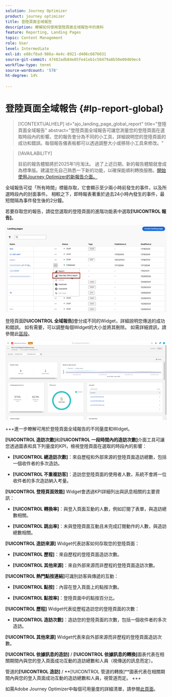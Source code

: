 ```yaml
---
solution: Journey Optimizer
product: journey optimizer
title: 登陸頁面全域報告
description: 瞭解如何使用登陸頁面全域報告中的資料
feature: Reporting, Landing Pages
topic: Content Management
role: User
level: Intermediate
exl-id: e88cf8ad-986a-4e4c-8921-d406c6876031
source-git-commit: 47482adb84e05fe41eb1c50479a8b50e00469ec4
workflow-type: tm+mt
source-wordcount: '578'
ht-degree: 14%

---
```


# 登陸頁面全域報告 {#lp-report-global}

>[!CONTEXTUALHELP]
>id="ajo_landing_page_global_report"
>title="登陸頁面全域報告"
>abstract="登陸頁面全域報告可讓您測量您的登陸頁面在選取時段內的影響。您的報告會分為不同的小工具，詳細說明您的登陸頁面的成功和錯誤。每個報告儀表板都可以透過調整大小或移除小工具來修改。"

>[!AVAILABILITY]
>
>目前的報告體驗將於2025年1月淘汰。 過了上述日期，新的報告體驗就會成為標準版。建議您先自己熟悉一下新的功能，以確保能順利轉換服務。[開始使用Journey Optimizer的新報告介面。](report-gs-cja.md)

全域報告可從「所有時間」標籤存取，它會顯示至少兩小時前發生的事件，以及所選時段內的封面事件。 相較之下，即時報表著重於過去24小時內發生的事件，最短間隔為事件發生後的2分鐘。

若要存取您的報告，請從您選取的登陸頁面的進階功能表中選取&#x200B;**[!UICONTROL 報告]**。

![](assets/landing_page_report.png)

登陸頁面&#x200B;**[!UICONTROL 全域報告]**&#x200B;會分成不同的Widget，詳細說明您傳送的成功和錯誤。 如有需要，可以調整每個Widget的大小並將其刪除。 如需詳細資訊，請參閱此[區段](global-report.md)。

![](assets/landing_page_global.png)

+++進一步瞭解可用於登陸頁面全域報告的不同量度和Widget。

**[!UICONTROL 造訪次數]**&#x200B;和&#x200B;**[!UICONTROL 一段時間內的造訪次數]**&#x200B;介面工具可讓您透過圖表和具下列量度的KPI，檢視登陸頁面在選取的時段內的影響：

* **[!UICONTROL 總造訪次數]**：來自歷程和外部來源的登陸頁面造訪總數，包括一個收件者的多次造訪。

* **[!UICONTROL 不重複訪客]**：造訪您登陸頁面的使用者人數，系統不會將一位收件者的多次造訪納入考量。

**[!UICONTROL 登陸頁面效能]** Widget會透過KPI詳細列出與訊息相關的主要資訊：

* **[!UICONTROL 轉換率]**：與登入頁面互動的人數，例如訂閱了表單，與造訪總數相關。

* **[!UICONTROL 跳出率]**：未與登陸頁面互動且未完成訂閱動作的人數，與造訪總數相關。

**[!UICONTROL 造訪來源]** Widget代表訪客如何存取您的登陸頁面：

* **[!UICONTROL 歷程]**：來自歷程的登陸頁面造訪次數。

* **[!UICONTROL 其他來源]**：來自外部來源而非歷程的登陸頁面造訪次數。

**[!UICONTROL 熱門點按連結]**&#x200B;可識別訪客與傳遞的互動：

* **[!UICONTROL 點按]**：內容在登入頁面上的點按次數。

* **[!UICONTROL 點按率]**：登陸頁面中的點按百分比。

**[!UICONTROL 歷程]** Widget代表從歷程造訪您的登陸頁面的次數：

* **[!UICONTROL 造訪次數]**：造訪您的登陸頁面的次數，包括一個收件者的多次造訪。

**[!UICONTROL 其他來源]** Widget代表來自外部來源而非歷程的登陸頁面造訪次數。

**[!UICONTROL 依據訊息的造訪]** / **[!UICONTROL 依據訊息的轉換]**&#x200B;圖表代表在相關期間內與您的登入頁面成功互動的造訪總數和人員（視傳送的訊息而定）。

管道的&#x200B;**[!UICONTROL 造訪]** / **[!UICONTROL 管道的轉換]**圖表代表在相關期間內與您的登入頁面成功互動的造訪總數和人員，視管道而定。
+++

如需Adobe Journey Optimizer中每個可用量度的詳細清單，請參閱[此頁面](global-report.md#list-of-components-global)。
